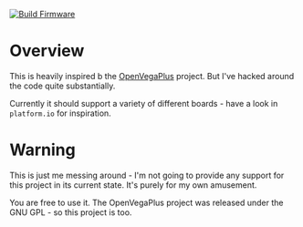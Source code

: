 
[![Build Firmware](https://github.com/atomic14/esp32-zxspectrum/actions/workflows/build_firmware.yml/badge.svg)](https://github.com/atomic14/esp32-zxspectrum/actions/workflows/build_firmware.yml)

# Overview

This is heavily inspired b the [OpenVegaPlus](https://github.com/alvaroalea/OpenVegaPlus) project. But I've hacked around the code quite substantially.

Currently it should support a variety of different boards - have a look in `platform.io` for inspiration.

# Warning

This is just me messing around - I'm not going to provide any support for this project in its current state. It's purely for my own amusement.

You are free to use it. The OpenVegaPlus project was released under the GNU GPL - so this project is too.